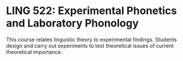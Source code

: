 # LING 522: Experimental Phonetics and Laboratory Phonology

This course relates linguistic theory to experimental findings. Students design and carry out experiments to test theoretical issues of current theoretical importance.
